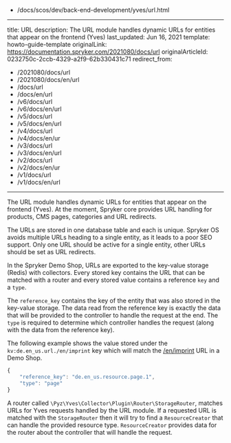   - /docs/scos/dev/back-end-development/yves/url.html
---
title: URL
description: The URL module handles dynamic URLs for entities that appear on the frontend (Yves)
last_updated: Jun 16, 2021
template: howto-guide-template
originalLink: https://documentation.spryker.com/2021080/docs/url
originalArticleId: 0232750c-2ccb-4329-a2f9-62b330431c71
redirect_from:
  - /2021080/docs/url
  - /2021080/docs/en/url
  - /docs/url
  - /docs/en/url
  - /v6/docs/url
  - /v6/docs/en/url
  - /v5/docs/url
  - /v5/docs/en/url
  - /v4/docs/url
  - /v4/docs/en/ur
  - /v3/docs/url
  - /v3/docs/en/url
  - /v2/docs/url
  - /v2/docs/en/ur
  - /v1/docs/url
  - /v1/docs/en/url
---

The URL module handles dynamic URLs for entities that appear on the frontend (Yves). At the moment, Spryker core provides URL handling for products, CMS pages, categories and URL redirects.

The URLs are stored in one database table and each is unique. Spryker OS avoids multiple URLs heading to a single entity, as it leads to a poor SEO support. Only one URL should be active for a single entity, other URLs should be set as URL redirects.

In the Spryker Demo Shop, URLs are exported to the key-value storage (Redis) with collectors. Every stored key contains the URL that can be matched with a router and every stored value contains a reference `key` and a `type`.

The `reference_key` contains the key of the entity that was also stored in the key-value storage. The data read from the reference key is exactly the data that will be provided to the controller to handle the request at the end. The `type` is required to determine which controller handles the request (along with the data from the reference key).

The following example shows the value stored under the `kv:de.en_us.url./en/imprint` key which will match the [/en/imprint](http://zed.mysprykershop.com/en/imprint) URL in a Demo Shop.

```js
{
    "reference_key": "de.en_us.resource.page.1",
    "type": "page"
}
```

A router called `\Pyz\Yves\Collector\Plugin\Router\StorageRouter`, matches URLs for Yves requests handled by the URL module. If a requested URL is matched with the `StorageRouter` then it will try to find a `ResourceCreator` that can handle the provided resource type. `ResourceCreator` provides data for the router about the controller that will handle the request.
